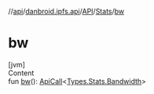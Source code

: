 //[api](../../../index.md)/[danbroid.ipfs.api](../../index.md)/[API](../index.md)/[Stats](index.md)/[bw](bw.md)



# bw  
[jvm]  
Content  
fun [bw](bw.md)(): [ApiCall](../../-api-call/index.md)<[Types.Stats.Bandwidth](../../-types/-stats/-bandwidth/index.md)>  



